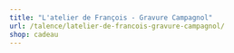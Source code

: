 ```yaml
---
title: "L'atelier de François - Gravure Campagnol"
url: /talence/latelier-de-francois-gravure-campagnol/
shop: cadeau
---
```

